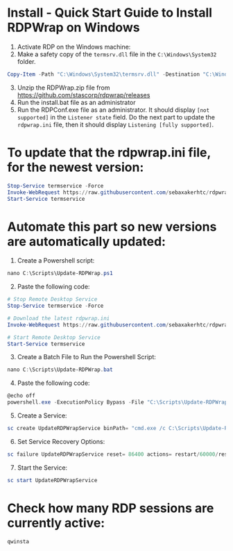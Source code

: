 # Install - Quick Start Guide to Install RDPWrap on Windows 

1. Activate RDP on the Windows machine:
2. Make a safety copy of the `termsrv.dll` file in the `C:\Windows\System32` folder.
```powershell
Copy-Item -Path "C:\Windows\System32\termsrv.dll" -Destination "C:\Windows\System32\termsrv.dll.bak"
```
3. Unzip the RDPWrap.zip file from https://github.com/stascorp/rdpwrap/releases
4. Run the install.bat file as an administrator
5. Run the RDPConf.exe file as an administrator. It should display `[not supported]` in the `Listener state` field. Do the next part to update the `rdpwrap.ini` file, then it should display `Listening [fully supported]`.

# To update that the rdpwrap.ini file, for the newest version:

```powershell
Stop-Service termservice -Force
Invoke-WebRequest https://raw.githubusercontent.com/sebaxakerhtc/rdpwrap.ini/master/rdpwrap.ini -outfile "C:\Program Files\RDP Wrapper\rdpwrap.ini"
Start-Service termservice
```

# Automate this part so new versions are automatically updated:
1. Create a Powershell script:
```powershell
nano C:\Scripts\Update-RDPWrap.ps1
```

2. Paste the following code:
```powershell
# Stop Remote Desktop Service
Stop-Service termservice -Force

# Download the latest rdpwrap.ini
Invoke-WebRequest https://raw.githubusercontent.com/sebaxakerhtc/rdpwrap.ini/master/rdpwrap.ini -outfile "C:\Program Files\RDP Wrapper\rdpwrap.ini"

# Start Remote Desktop Service
Start-Service termservice
```

3. Create a Batch File to Run the Powershell Script:
```powershell
nano C:\Scripts\Update-RDPWrap.bat
```

4. Paste the following code:
```powershell
@echo off
powershell.exe -ExecutionPolicy Bypass -File "C:\Scripts\Update-RDPWrap.ps1"
```

5. Create a Service:
```powershell
sc create UpdateRDPWrapService binPath= "cmd.exe /c C:\Scripts\Update-RDPWrap.bat" start= auto
```

6. Set Service Recovery Options:
```powershell
sc failure UpdateRDPWrapService reset= 86400 actions= restart/60000/restart/60000/restart/60000
```

7. Start the Service:
```powershell
sc start UpdateRDPWrapService
```

# Check how many RDP sessions are currently active:

    qwinsta

